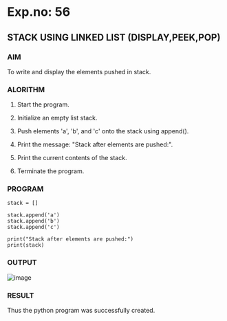 # Exp.no: 56
## STACK USING LINKED LIST (DISPLAY,PEEK,POP)

### AIM

To write and display the elements pushed in stack.

### ALORITHM 

1. Start the program.

2. Initialize an empty list stack.

3. Push elements 'a', 'b', and 'c' onto the stack using append().

4. Print the message: "Stack after elements are pushed:".

5. Print the current contents of the stack.

6. Terminate the program.

### PROGRAM

```
stack = []

stack.append('a')
stack.append('b')
stack.append('c')

print("Stack after elements are pushed:")
print(stack)
```

### OUTPUT

![image](https://github.com/user-attachments/assets/ebef3256-ee65-41f3-84eb-f5d823366f30)

### RESULT

Thus the python program was successfully created.
